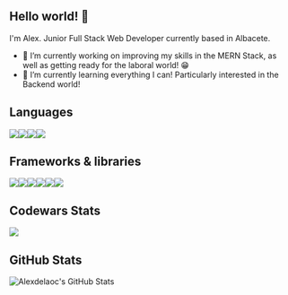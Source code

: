 ## Hello world! 👋
I'm Alex. Junior Full Stack Web Developer currently based in Albacete.

- 🔭 I’m currently working on improving my skills in the MERN Stack, as well as getting ready for the laboral world! 😁
- 🌱 I’m currently learning everything I can! Particularly interested in the Backend world!

## Languages
<img src="https://img.shields.io/badge/HTML5-E34F26?style=for-the-badge&logo=html5&logoColor=white"><img src="https://img.shields.io/badge/CSS3-1572B6?style=for-the-badge&logo=css3&logoColor=white"><img src="https://img.shields.io/badge/JavaScript-323330?style=for-the-badge&logo=javascript&logoColor=F7DF1E"><img src="https://img.shields.io/badge/TypeScript-007ACC?style=for-the-badge&logo=typescript&logoColor=white">

## Frameworks & libraries
<img src="https://img.shields.io/badge/Node.js-339933?style=for-the-badge&logo=nodedotjs&logoColor=white"><img src="https://img.shields.io/badge/Express.js-000000?style=for-the-badge&logo=express&logoColor=white"><img src="https://img.shields.io/badge/React-20232A?style=for-the-badge&logo=react&logoColor=61DAFB"><img src="https://img.shields.io/badge/Redux-593D88?style=for-the-badge&logo=redux&logoColor=white"><img src="https://img.shields.io/badge/Sass-CC6699?style=for-the-badge&logo=sass&logoColor=white"><img src="https://img.shields.io/badge/Material%20UI-007FFF?style=for-the-badge&logo=mui&logoColor=white">

## Codewars Stats
<img src="https://www.codewars.com/users/Alexdelaoc/badges/large">

## GitHub Stats
<img align="left" alt="Alexdelaoc's GitHub Stats" src="https://github-readme-stats-alexdelaoc.vercel.app/api?username=Alexdelaoc&show_icons=true&theme=dracula">
